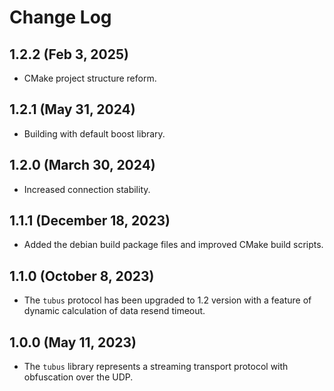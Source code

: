 # Change Log

## 1.2.2 (Feb 3, 2025)

- CMake project structure reform.

## 1.2.1 (May 31, 2024)

- Building with default boost library.

## 1.2.0 (March 30, 2024)

- Increased connection stability.

## 1.1.1 (December 18, 2023)

- Added the debian build package files and improved CMake build scripts.

## 1.1.0 (October 8, 2023)

- The `tubus` protocol has been upgraded to 1.2 version with a feature of dynamic calculation of data resend timeout.

## 1.0.0 (May 11, 2023)

- The `tubus` library represents a streaming transport protocol with obfuscation over the UDP.
